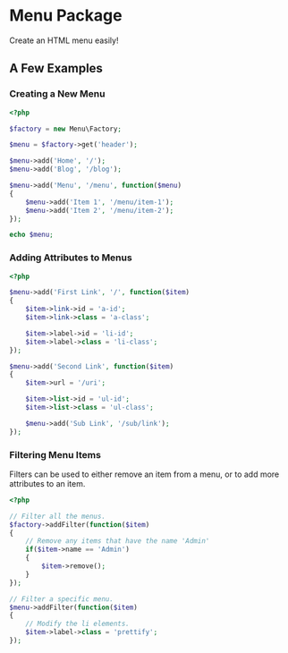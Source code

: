 # Menu Package

Create an HTML menu easily!

## A Few Examples

### Creating a New Menu

```php
<?php

$factory = new Menu\Factory;

$menu = $factory->get('header');

$menu->add('Home', '/');
$menu->add('Blog', '/blog');

$menu->add('Menu', '/menu', function($menu)
{
	$menu->add('Item 1', '/menu/item-1');
	$menu->add('Item 2', '/menu/item-2');
});

echo $menu;

```

### Adding Attributes to Menus

```php
<?php

$menu->add('First Link', '/', function($item)
{
	$item->link->id = 'a-id';
	$item->link->class = 'a-class';

	$item->label->id = 'li-id';
	$item->label->class = 'li-class';
});

$menu->add('Second Link', function($item)
{
	$item->url = '/uri';

	$item->list->id = 'ul-id';
	$item->list->class = 'ul-class';

	$menu->add('Sub Link', '/sub/link');
});
```

### Filtering Menu Items

Filters can be used to either remove an item from a menu, or to add more attributes to an item.

```php
<?php

// Filter all the menus.
$factory->addFilter(function($item)
{
	// Remove any items that have the name 'Admin'
	if($item->name == 'Admin')
	{
		$item->remove();
	}
});

// Filter a specific menu.
$menu->addFilter(function($item)
{
	// Modify the li elements.
	$item->label->class = 'prettify';
});

```